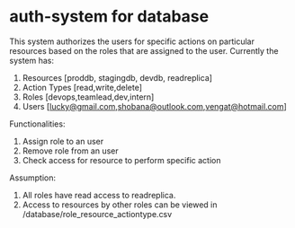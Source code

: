# auth-system for database

This system authorizes the users for specific actions on particular resources based on the roles that are assigned to the user.
Currently the system has:
1. Resources [proddb, stagingdb, devdb, readreplica]
2. Action Types [read,write,delete]
3. Roles [devops,teamlead,dev,intern]
4. Users [lucky@gmail.com,shobana@outlook.com,vengat@hotmail.com]

Functionalities:
1. Assign role to an user
2. Remove role from an user
3. Check access for resource to perform specific action

Assumption:
1. All roles have read access to readreplica.
2. Access to resources by other roles can be viewed in /database/role_resource_actiontype.csv


